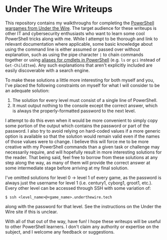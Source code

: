 # Under The Wire Writeups
This repository contains my walkthroughs for completing the [PowerShell wargames from Under the Wire](https://underthewire.tech/wargames). The target audience for these writeups is other IT and cybersecurity enthusiasts who want to learn some cool PowerShell tricks along with me. While I attempt to be thorough and link to relevant documentation where applicable, some basic knowledge about using the command line is either assumed or passed over without explanation, such as using the pipe character `|` to chain commands together or using [aliases for cmdlets in PowerShell](https://learn.microsoft.com/es-es/powershell/module/microsoft.powershell.core/about/about_aliases?view=powershell-7.5) (e.g. `ls` or `gci` instead of `Get-ChildItem`). Any such explanations that aren't explicitly included are easily discoverable with a search engine.

To make these solutions a little more interesting for both myself and you, I've placed the following constraints on myself for what I will consider to be an adequate solution:

1. The solution for every level must consist of a single line of PowerShell.
2. It must output nothing to the console except the correct answer, which is always the properly-formatted password to the next level.

I attempt to do this even when it would be more convenient to simply copy some portion of the output which contains the password or part of the password. I also try to avoid relying on hard-coded values if a more generic option is available so that the solution would remain valid even if the names of those values were to change. I believe this will force me to be more creative with my PowerShell commands than a given task or challenge may necessarily require, and will hopefully result in more interesting solutions for the reader. That being said, feel free to borrow from these solutions at any step along the way, as many of them will provide the correct answer at some intermediate stage before arriving at my final solution.

I've omitted solutions for level 0 -> level 1 of every game, as the password is always just the username for level 1 (i.e. century1, cyborg1, groot1, etc.). Every other level can be accessed through SSH with some variation of:
```
$ ssh <level_name>@<game_name>.underthewire.tech 
```
along with the password for that level. See the instructions on the Under the Wire site if this is unclear.

With all of that out of the way, have fun! I hope these writeups will be useful to other PowerShell learners. I don't claim any authority or expertise on the subject, and I welcome any feedback or suggestions.
